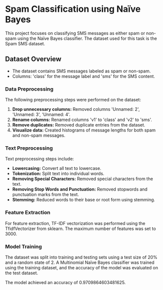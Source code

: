 # Spam Classification using Naïve Bayes

This project focuses on classifying SMS messages as either spam or non-spam using the Naïve Bayes classifier. The dataset used for this task is the Spam SMS dataset.

## Dataset Overview

- The dataset contains SMS messages labeled as spam or non-spam.
- Columns: 'class' for the message label and 'sms' for the SMS content.

### Data Preprocessing

The following preprocessing steps were performed on the dataset:

1. **Drop unnecessary columns:** Removed columns 'Unnamed: 2', 'Unnamed: 3', 'Unnamed: 4'.
2. **Rename columns:** Renamed columns 'v1' to 'class' and 'v2' to 'sms'.
3. **Remove duplicates:** Removed duplicate entries from the dataset.
4. **Visualize data:** Created histograms of message lengths for both spam and non-spam messages.

### Text Preprocessing

Text preprocessing steps include:

- **Lowercasing:** Convert all text to lowercase.
- **Tokenization:** Split text into individual words.
- **Removing Special Characters:** Removed special characters from the text.
- **Removing Stop Words and Punctuation:** Removed stopwords and punctuation marks from the text.
- **Stemming:** Reduced words to their base or root form using stemming.

### Feature Extraction

For feature extraction, TF-IDF vectorization was performed using the TfidfVectorizer from sklearn. The maximum number of features was set to 3000.

### Model Training

The dataset was split into training and testing sets using a test size of 20% and a random state of 2. A Multinomial Naïve Bayes classifier was trained using the training dataset, and the accuracy of the model was evaluated on the test dataset.

The model achieved an accuracy of 0.9709864603481625.

